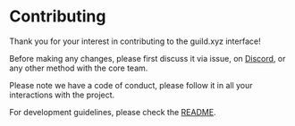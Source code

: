 # Contributing

Thank you for your interest in contributing to the guild.xyz interface!

Before making any changes, please first discuss it via issue,
on [Discord](https://discord.gg/guildxyz), or any other method with the core team.

Please note we have a code of conduct, please follow it in all your interactions with the project.

For development guidelines, please check the [README](./README.md).
